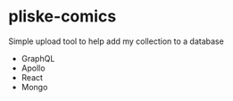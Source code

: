# pliske-comics
Simple upload tool to help add my collection to a database

- GraphQL
- Apollo
- React
- Mongo
